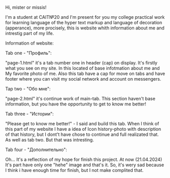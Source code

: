   Hi, mister or missis!
  
  I'm a student at CAIT№20 and I'm present for you my college practical work for learning language of the hyper text markup and language of decoration (apperance), more procisely, this is website whith information about me and intrestig part of my life.

  Information of website:

  Tab one - "Профиль":
  
  "page-1.html" it's a tab number one in header (cap) on display. It's firstly what you see on my site. In this located of base infotmation about me and My favorite photo of me. Also this tab have a cap for move on tabs and have footer where you can visit my social network and account on messengers.

  Tap two - "Обо мне":
  
  "page-2.html" it's continue work of main-tab.
  This section haven't base information, but you have the opportunity to get to know me better!

  Tab three - "Истории":
  
  "Please get to know me better!" - I said and build this tab. When I think of this part of my website I have a idea of Icon history-photo with description of that history, but I dont't have chose to continue and full realizated that. As well as tab two. But that was intresting.

  Tab four - "Дополнительно":

  Oh... It's a reflection of my hope for finish this project. At now (21.04.2024) It's part have only one "hehe" image and that's it. So, it's wery sad because I think i have enough time for finish, but I not make complited that. 
  
  
